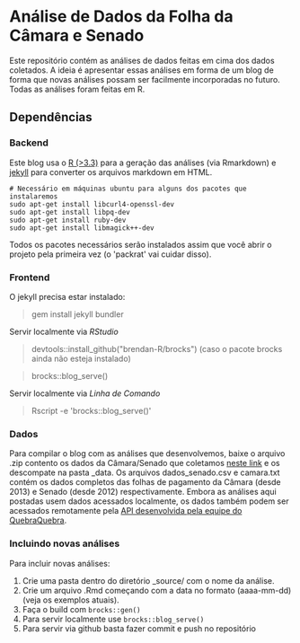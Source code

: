 # Análise de Dados da Folha da Câmara e Senado

Este repositório contém as análises de dados feitas em cima dos dados coletados. A ideia é apresentar essas análises em forma de um blog de forma que novas análises possam ser facilmente incorporadas no futuro. Todas as análises foram feitas em R.

## Dependências
### Backend

Este blog usa o [R (>3.3)](https://cran.r-project.org/) para a geração das análises (via Rmarkdown) e [jekyll](https://jekyllrb.com/) para converter os arquivos markdown em HTML. 

```
# Necessário em máquinas ubuntu para alguns dos pacotes que instalaremos
sudo apt-get install libcurl4-openssl-dev
sudo apt-get install libpq-dev
sudo apt-get install ruby-dev
sudo apt-get install libmagick++-dev

```

Todos os pacotes necessários serão instalados assim que você abrir o projeto pela primeira vez (o 'packrat' vai cuidar disso).

### Frontend

O jekyll precisa estar instalado:

> gem install jekyll bundler

Servir localmente via *RStudio*

> devtools::install_github("brendan-R/brocks") (caso o pacote brocks ainda não esteja instalado)

> brocks::blog_serve()

Servir localmente via *Linha de Comando*

> Rscript -e 'brocks::blog_serve()'

### Dados

Para compilar o blog com as análises que desenvolvemos, baixe o arquivo .zip contento os dados da Câmara/Senado que coletamos [neste link](https://drive.google.com/open?id=0B96DYGN6XyX7dFhsWjdYQU9TcVU) e os descompate na pasta \_data. Os arquivos dados_senado.csv e camara.txt contém os dados completos das folhas de pagamento da Câmara (desde 2013) e Senado (desde 2012) respectivamente. Embora as análises aqui postadas usem dados acessados localmente, os dados também podem ser acessados remotamente pela [API desenvolvida pela equipe do QuebraQuebra](http://api.quebraquebra.lsd.ufcg.edu.br/). 

### Incluindo novas análises

Para incluir novas análises:
1. Crie uma pasta dentro do diretório \_source/ com o nome da análise.
2. Crie um arquivo .Rmd começando com a data no formato (aaaa-mm-dd) (veja os exemplos atuais).
3. Faça o build com `brocks::gen()`
4. Para servir localmente use `brocks::blog_serve()`
5. Para servir via github basta fazer commit e push no repositório
